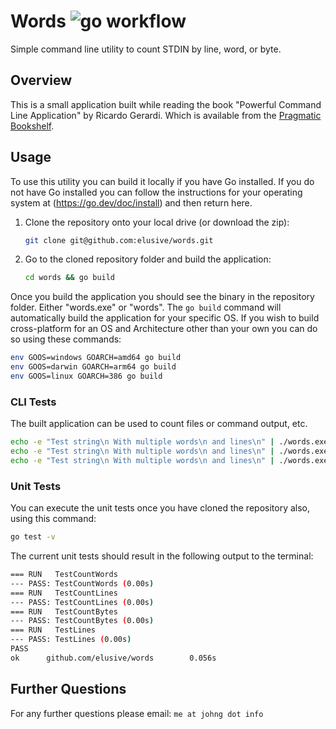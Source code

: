 # Words    ![go workflow](https://github.com/elusive/words/actions/workflows/go.yml/badge.svg)
Simple command line utility to count STDIN by line, word, or byte.

## Overview
This is a small application built while reading the book "Powerful Command Line Application" by Ricardo Gerardi. 
Which is available from the [Pragmatic Bookshelf](https://pragprog.com/titles/rggo/powerful-command-line-applications-in-god).

## Usage
To use this utility you can build it locally if you have Go installed.  If you do not have Go installed you can follow the 
instructions for your operating system at (https://go.dev/doc/install) and then return here.

1. Clone the repository onto your local drive (or download the zip):
   ```bash
   git clone git@github.com:elusive/words.git
   ```
2. Go to the cloned repository folder and build the application:
   ```bash
   cd words && go build
   ```

Once you build the application you should see the binary in the repository folder.  Either "words.exe" or "words". The 
`go build` command will automatically build the application for your specific OS.  If you wish to build cross-platform
for an OS and Architecture other than your own you can do so using these commands:
```bash
env GOOS=windows GOARCH=amd64 go build
env GOOS=darwin GOARCH=arm64 go build
env GOOS=linux GOARCH=386 go build
```

### CLI Tests
The built application can be used to count files or command output, etc.
```bash
echo -e "Test string\n With multiple words\n and lines\n" | ./words.exe      # 7 words
echo -e "Test string\n With multiple words\n and lines\n" | ./words.exe -l   # 4 lines
echo -e "Test string\n With multiple words\n and lines\n" | ./words.exe -l   # 45 bytes
```

### Unit Tests
You can execute the unit tests once you have cloned the repository also, using this command:
```bash
go test -v
```

The current unit tests should result in the following output to the terminal:
```bash
=== RUN   TestCountWords
--- PASS: TestCountWords (0.00s)
=== RUN   TestCountLines
--- PASS: TestCountLines (0.00s)
=== RUN   TestCountBytes
--- PASS: TestCountBytes (0.00s)
=== RUN   TestLines
--- PASS: TestLines (0.00s)
PASS
ok      github.com/elusive/words        0.056s
```

## Further Questions
For any further questions please email:  `me at johng dot info`
